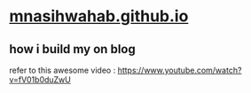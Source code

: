 # [mnasihwahab.github.io](https://mnasihwahab.github.io/)

## how i build my on blog
refer to this awesome video : https://www.youtube.com/watch?v=fV01b0duZwU 
